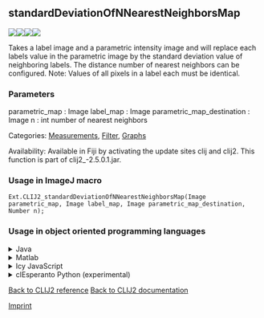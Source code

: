 ## standardDeviationOfNNearestNeighborsMap
<img src="images/mini_empty_logo.png"/><img src="images/mini_clij2_logo.png"/><img src="images/mini_clijx_logo.png"/><img src="images/mini_cle_logo.png"/>

Takes a label image and a parametric intensity image and will replace each labels value in the parametric image
by the standard deviation value of neighboring labels. The distance number of nearest neighbors can be configured.
Note: Values of all pixels in a label each must be identical.

### Parameters

parametric_map : Image
label_map : Image
parametric_map_destination : Image
n : int
    number of nearest neighbors

Categories: [Measurements](https://clij.github.io/clij2-docs/reference__measurement), [Filter](https://clij.github.io/clij2-docs/reference__filter), [Graphs](https://clij.github.io/clij2-docs/reference__graph)

Availability: Available in Fiji by activating the update sites clij and clij2.
This function is part of clij2_-2.5.0.1.jar.

### Usage in ImageJ macro
```
Ext.CLIJ2_standardDeviationOfNNearestNeighborsMap(Image parametric_map, Image label_map, Image parametric_map_destination, Number n);
```


### Usage in object oriented programming languages



<details>

<summary>
Java
</summary>
<pre class="highlight">// init CLIJ and GPU
import net.haesleinhuepf.clij2.CLIJ2;
import net.haesleinhuepf.clij.clearcl.ClearCLBuffer;
CLIJ2 clij2 = CLIJ2.getInstance();

// get input parameters
ClearCLBuffer parametric_map = clij2.push(parametric_mapImagePlus);
ClearCLBuffer label_map = clij2.push(label_mapImagePlus);
parametric_map_destination = clij2.create(parametric_map);
int n = 10;
</pre>

<pre class="highlight">
// Execute operation on GPU
clij2.standardDeviationOfNNearestNeighborsMap(parametric_map, label_map, parametric_map_destination, n);
</pre>

<pre class="highlight">
// show result
parametric_map_destinationImagePlus = clij2.pull(parametric_map_destination);
parametric_map_destinationImagePlus.show();

// cleanup memory on GPU
clij2.release(parametric_map);
clij2.release(label_map);
clij2.release(parametric_map_destination);
</pre>

</details>



<details>

<summary>
Matlab
</summary>
<pre class="highlight">% init CLIJ and GPU
clij2 = init_clatlab();

% get input parameters
parametric_map = clij2.pushMat(parametric_map_matrix);
label_map = clij2.pushMat(label_map_matrix);
parametric_map_destination = clij2.create(parametric_map);
n = 10;
</pre>

<pre class="highlight">
% Execute operation on GPU
clij2.standardDeviationOfNNearestNeighborsMap(parametric_map, label_map, parametric_map_destination, n);
</pre>

<pre class="highlight">
% show result
parametric_map_destination = clij2.pullMat(parametric_map_destination)

% cleanup memory on GPU
clij2.release(parametric_map);
clij2.release(label_map);
clij2.release(parametric_map_destination);
</pre>

</details>



<details>

<summary>
Icy JavaScript
</summary>
<pre class="highlight">// init CLIJ and GPU
importClass(net.haesleinhuepf.clicy.CLICY);
importClass(Packages.icy.main.Icy);

clij2 = CLICY.getInstance();

// get input parameters
parametric_map_sequence = getSequence();
parametric_map = clij2.pushSequence(parametric_map_sequence);
label_map_sequence = getSequence();
label_map = clij2.pushSequence(label_map_sequence);
parametric_map_destination = clij2.create(parametric_map);
n = 10;
</pre>

<pre class="highlight">
// Execute operation on GPU
clij2.standardDeviationOfNNearestNeighborsMap(parametric_map, label_map, parametric_map_destination, n);
</pre>

<pre class="highlight">
// show result
parametric_map_destination_sequence = clij2.pullSequence(parametric_map_destination)
Icy.addSequence(parametric_map_destination_sequence);
// cleanup memory on GPU
clij2.release(parametric_map);
clij2.release(label_map);
clij2.release(parametric_map_destination);
</pre>

</details>



<details>

<summary>
clEsperanto Python (experimental)
</summary>
<pre class="highlight">import pyclesperanto_prototype as cle

cle.standard_deviation_of_n_nearest_neighbors_map(parametric_map, label_map, parametric_map_destination, n)

</pre>



</details>



[Back to CLIJ2 reference](https://clij.github.io/clij2-docs/reference)
[Back to CLIJ2 documentation](https://clij.github.io/clij2-docs)

[Imprint](https://clij.github.io/imprint)
